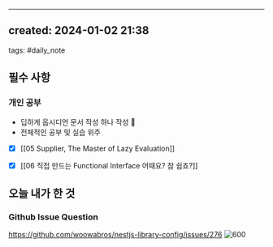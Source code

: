  ---  
created: 2024-01-02 21:38  
---  
tags: #daily_note  
  
## 필수 사항

### 개인 공부
- 딥하게 옵시디언 문서 작성 하나 작성 🧐
- 전체적인 공부 및 실습 위주
- [x] [[05 Supplier, The Master of Lazy Evaluation]]
- [x] [[06 직접 만드는 Functional Interface 어때요? 참 쉽죠?]]


## 오늘 내가 한 것

### Github Issue Question
https://github.com/woowabros/nestjs-library-config/issues/276
![600](https://i.imgur.com/vYs6Nwc.png)
